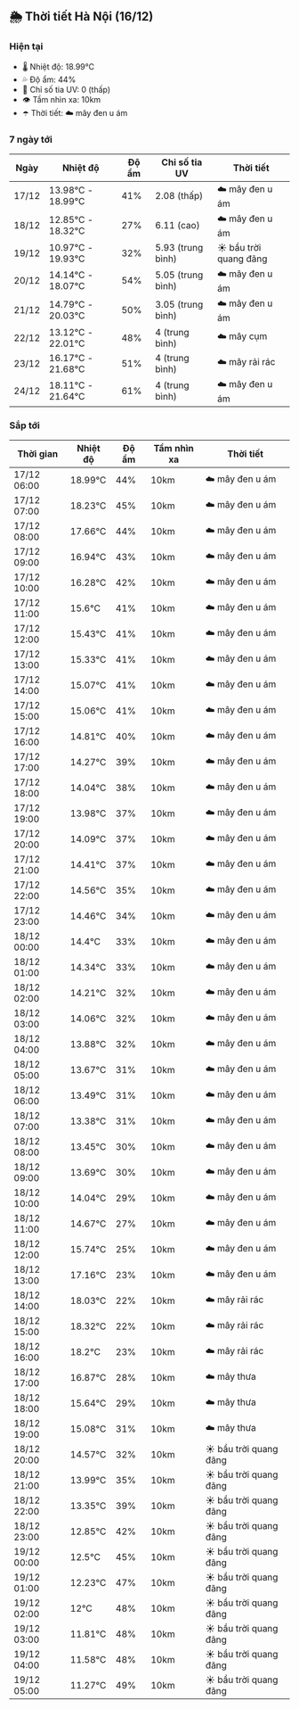 ## 🌦️ Thời tiết Hà Nội (16/12)

### Hiện tại

- 🌡️ Nhiệt độ: 18.99℃
- 💦 Độ ẩm: 44%
- 🌟 Chỉ số tia UV: 0 (thấp)
- 👁️ Tầm nhìn xa: 10km
- ☂️ Thời tiết: ☁️ mây đen u ám

### 7 ngày tới

| Ngày | Nhiệt độ | Độ ẩm | Chỉ số tia UV | Thời tiết |
| --- | --- | --- | --- | --- |
| 17/12 | 13.98℃ - 18.99℃ | 41% | 2.08 (thấp) | ☁️ mây đen u ám |
| 18/12 | 12.85℃ - 18.32℃ | 27% | 6.11 (cao) | ☁️ mây đen u ám |
| 19/12 | 10.97℃ - 19.93℃ | 32% | 5.93 (trung bình) | ☀️ bầu trời quang đãng |
| 20/12 | 14.14℃ - 18.07℃ | 54% | 5.05 (trung bình) | ☁️ mây đen u ám |
| 21/12 | 14.79℃ - 20.03℃ | 50% | 3.05 (trung bình) | ☁️ mây đen u ám |
| 22/12 | 13.12℃ - 22.01℃ | 48% | 4 (trung bình) | ☁️ mây cụm |
| 23/12 | 16.17℃ - 21.68℃ | 51% | 4 (trung bình) | ☁️ mây rải rác |
| 24/12 | 18.11℃ - 21.64℃ | 61% | 4 (trung bình) | ☁️ mây đen u ám |

### Sắp tới

| Thời gian | Nhiệt độ | Độ ẩm | Tầm nhìn xa | Thời tiết |
| --- | --- | --- | --- | --- |
| 17/12 06:00 | 18.99℃ | 44% | 10km | ☁️ mây đen u ám |
| 17/12 07:00 | 18.23℃ | 45% | 10km | ☁️ mây đen u ám |
| 17/12 08:00 | 17.66℃ | 44% | 10km | ☁️ mây đen u ám |
| 17/12 09:00 | 16.94℃ | 43% | 10km | ☁️ mây đen u ám |
| 17/12 10:00 | 16.28℃ | 42% | 10km | ☁️ mây đen u ám |
| 17/12 11:00 | 15.6℃ | 41% | 10km | ☁️ mây đen u ám |
| 17/12 12:00 | 15.43℃ | 41% | 10km | ☁️ mây đen u ám |
| 17/12 13:00 | 15.33℃ | 41% | 10km | ☁️ mây đen u ám |
| 17/12 14:00 | 15.07℃ | 41% | 10km | ☁️ mây đen u ám |
| 17/12 15:00 | 15.06℃ | 41% | 10km | ☁️ mây đen u ám |
| 17/12 16:00 | 14.81℃ | 40% | 10km | ☁️ mây đen u ám |
| 17/12 17:00 | 14.27℃ | 39% | 10km | ☁️ mây đen u ám |
| 17/12 18:00 | 14.04℃ | 38% | 10km | ☁️ mây đen u ám |
| 17/12 19:00 | 13.98℃ | 37% | 10km | ☁️ mây đen u ám |
| 17/12 20:00 | 14.09℃ | 37% | 10km | ☁️ mây đen u ám |
| 17/12 21:00 | 14.41℃ | 37% | 10km | ☁️ mây đen u ám |
| 17/12 22:00 | 14.56℃ | 35% | 10km | ☁️ mây đen u ám |
| 17/12 23:00 | 14.46℃ | 34% | 10km | ☁️ mây đen u ám |
| 18/12 00:00 | 14.4℃ | 33% | 10km | ☁️ mây đen u ám |
| 18/12 01:00 | 14.34℃ | 33% | 10km | ☁️ mây đen u ám |
| 18/12 02:00 | 14.21℃ | 32% | 10km | ☁️ mây đen u ám |
| 18/12 03:00 | 14.06℃ | 32% | 10km | ☁️ mây đen u ám |
| 18/12 04:00 | 13.88℃ | 32% | 10km | ☁️ mây đen u ám |
| 18/12 05:00 | 13.67℃ | 31% | 10km | ☁️ mây đen u ám |
| 18/12 06:00 | 13.49℃ | 31% | 10km | ☁️ mây đen u ám |
| 18/12 07:00 | 13.38℃ | 31% | 10km | ☁️ mây đen u ám |
| 18/12 08:00 | 13.45℃ | 30% | 10km | ☁️ mây đen u ám |
| 18/12 09:00 | 13.69℃ | 30% | 10km | ☁️ mây đen u ám |
| 18/12 10:00 | 14.04℃ | 29% | 10km | ☁️ mây đen u ám |
| 18/12 11:00 | 14.67℃ | 27% | 10km | ☁️ mây đen u ám |
| 18/12 12:00 | 15.74℃ | 25% | 10km | ☁️ mây đen u ám |
| 18/12 13:00 | 17.16℃ | 23% | 10km | ☁️ mây đen u ám |
| 18/12 14:00 | 18.03℃ | 22% | 10km | ☁️ mây rải rác |
| 18/12 15:00 | 18.32℃ | 22% | 10km | ☁️ mây rải rác |
| 18/12 16:00 | 18.2℃ | 23% | 10km | ☁️ mây rải rác |
| 18/12 17:00 | 16.87℃ | 28% | 10km | ☁️ mây thưa |
| 18/12 18:00 | 15.64℃ | 29% | 10km | ☁️ mây thưa |
| 18/12 19:00 | 15.08℃ | 31% | 10km | ☁️ mây thưa |
| 18/12 20:00 | 14.57℃ | 32% | 10km | ☀️ bầu trời quang đãng |
| 18/12 21:00 | 13.99℃ | 35% | 10km | ☀️ bầu trời quang đãng |
| 18/12 22:00 | 13.35℃ | 39% | 10km | ☀️ bầu trời quang đãng |
| 18/12 23:00 | 12.85℃ | 42% | 10km | ☀️ bầu trời quang đãng |
| 19/12 00:00 | 12.5℃ | 45% | 10km | ☀️ bầu trời quang đãng |
| 19/12 01:00 | 12.23℃ | 47% | 10km | ☀️ bầu trời quang đãng |
| 19/12 02:00 | 12℃ | 48% | 10km | ☀️ bầu trời quang đãng |
| 19/12 03:00 | 11.81℃ | 48% | 10km | ☀️ bầu trời quang đãng |
| 19/12 04:00 | 11.58℃ | 48% | 10km | ☀️ bầu trời quang đãng |
| 19/12 05:00 | 11.27℃ | 49% | 10km | ☀️ bầu trời quang đãng |
